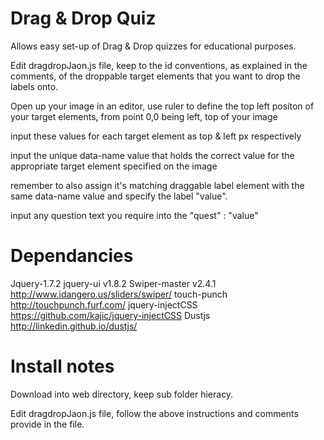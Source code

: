 Drag & Drop Quiz
=======================================
Allows easy set-up of Drag & Drop quizzes for educational purposes. 

Edit dragdropJaon.js file, keep to the id conventions, as explained in the comments, of the droppable target elements
that you want to drop the labels onto.

Open up your image in an editor, use ruler to define the top left positon of your target elements, from point 0,0 being left, top of your image

input these values for each target element as top & left px respectively

input the unique data-name value that holds the correct value for the appropriate target element specified on the image

remember to also assign it's matching draggable label element with the same data-name value and specify the label "value".

input any question text you require into the "quest" : "value"


Dependancies
=======================================

Jquery-1.7.2
jquery-ui v1.8.2
Swiper-master v2.4.1 http://www.idangero.us/sliders/swiper/
touch-punch http://touchpunch.furf.com/
jquery-injectCSS https://github.com/kajic/jquery-injectCSS
Dustjs http://linkedin.github.io/dustjs/

Install notes
========================================

Download into web directory, keep sub folder hieracy.

Edit dragdropJaon.js file, follow the above instructions and comments provide in the file.  

